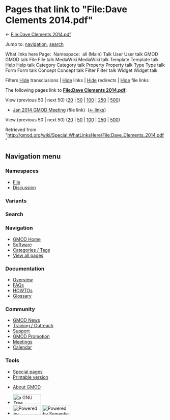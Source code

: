 <div id="mw-page-base" class="noprint">

</div>

<div id="mw-head-base" class="noprint">

</div>

<div id="content" class="mw-body" role="main">

<span id="top"></span>

<div id="mw-js-message" style="display:none;">

</div>



# <span dir="auto">Pages that link to "File:Dave Clements 2014.pdf"</span>

<div id="bodyContent">

<div id="contentSub">

← [File:Dave Clements
2014.pdf](/wiki/File:Dave_Clements_2014.pdf "File:Dave Clements 2014.pdf")

</div>

<div id="jump-to-nav" class="mw-jump">

Jump to: [navigation](#mw-navigation), [search](#p-search)

</div>

<div id="mw-content-text">

What links here Page:  Namespace:  all (Main) Talk User User talk GMOD
GMOD talk File File talk MediaWiki MediaWiki talk Template Template talk
Help Help talk Category Category talk Property Property talk Type Type
talk Form Form talk Concept Concept talk Filter Filter talk Widget
Widget talk

Filters
[Hide](/mediawiki/index.php?title=Special:WhatLinksHere/File:Dave_Clements_2014.pdf&hidetrans=1 "Special:WhatLinksHere/File:Dave Clements 2014.pdf")
transclusions \|
[Hide](/mediawiki/index.php?title=Special:WhatLinksHere/File:Dave_Clements_2014.pdf&hidelinks=1 "Special:WhatLinksHere/File:Dave Clements 2014.pdf")
links \|
[Hide](/mediawiki/index.php?title=Special:WhatLinksHere/File:Dave_Clements_2014.pdf&hideredirs=1 "Special:WhatLinksHere/File:Dave Clements 2014.pdf")
redirects \|
[Hide](/mediawiki/index.php?title=Special:WhatLinksHere/File:Dave_Clements_2014.pdf&hideimages=1 "Special:WhatLinksHere/File:Dave Clements 2014.pdf")
file links

The following pages link to **[File:Dave Clements
2014.pdf](/wiki/File:Dave_Clements_2014.pdf "File:Dave Clements 2014.pdf")**:

View (previous 50 \| next 50)
([20](/mediawiki/index.php?title=Special:WhatLinksHere/File:Dave_Clements_2014.pdf&limit=20 "Special:WhatLinksHere/File:Dave Clements 2014.pdf")
\|
[50](/mediawiki/index.php?title=Special:WhatLinksHere/File:Dave_Clements_2014.pdf&limit=50 "Special:WhatLinksHere/File:Dave Clements 2014.pdf")
\|
[100](/mediawiki/index.php?title=Special:WhatLinksHere/File:Dave_Clements_2014.pdf&limit=100 "Special:WhatLinksHere/File:Dave Clements 2014.pdf")
\|
[250](/mediawiki/index.php?title=Special:WhatLinksHere/File:Dave_Clements_2014.pdf&limit=250 "Special:WhatLinksHere/File:Dave Clements 2014.pdf")
\|
[500](/mediawiki/index.php?title=Special:WhatLinksHere/File:Dave_Clements_2014.pdf&limit=500 "Special:WhatLinksHere/File:Dave Clements 2014.pdf"))

- [Jan 2014 GMOD
  Meeting](/wiki/Jan_2014_GMOD_Meeting "Jan 2014 GMOD Meeting") (file
  link) ‎ <span class="mw-whatlinkshere-tools">([←
  links](/mediawiki/index.php?title=Special:WhatLinksHere&target=Jan+2014+GMOD+Meeting "Special:WhatLinksHere"))</span>

View (previous 50 \| next 50)
([20](/mediawiki/index.php?title=Special:WhatLinksHere/File:Dave_Clements_2014.pdf&limit=20 "Special:WhatLinksHere/File:Dave Clements 2014.pdf")
\|
[50](/mediawiki/index.php?title=Special:WhatLinksHere/File:Dave_Clements_2014.pdf&limit=50 "Special:WhatLinksHere/File:Dave Clements 2014.pdf")
\|
[100](/mediawiki/index.php?title=Special:WhatLinksHere/File:Dave_Clements_2014.pdf&limit=100 "Special:WhatLinksHere/File:Dave Clements 2014.pdf")
\|
[250](/mediawiki/index.php?title=Special:WhatLinksHere/File:Dave_Clements_2014.pdf&limit=250 "Special:WhatLinksHere/File:Dave Clements 2014.pdf")
\|
[500](/mediawiki/index.php?title=Special:WhatLinksHere/File:Dave_Clements_2014.pdf&limit=500 "Special:WhatLinksHere/File:Dave Clements 2014.pdf"))

</div>

<div class="printfooter">

Retrieved from
"<http://gmod.org/wiki/Special:WhatLinksHere/File:Dave_Clements_2014.pdf>"

</div>

<div id="catlinks" class="catlinks catlinks-allhidden">

</div>

<div class="visualClear">

</div>

</div>

</div>

<div id="mw-navigation">

## Navigation menu

<div id="mw-head">



<div id="left-navigation">

<div id="p-namespaces" class="vectorTabs" role="navigation"
aria-labelledby="p-namespaces-label">

### Namespaces

- <span id="ca-nstab-image"><a href="/wiki/File:Dave_Clements_2014.pdf" accesskey="c"
  title="View the file page [c]">File</a></span>
- <span id="ca-talk"><a
  href="/mediawiki/index.php?title=File_talk:Dave_Clements_2014.pdf&amp;action=edit&amp;redlink=1"
  accesskey="t"
  title="Discussion about the content page [t]">Discussion</a></span>

</div>

<div id="p-variants" class="vectorMenu emptyPortlet" role="navigation"
aria-labelledby="p-variants-label">

### 

### Variants[](#)

<div class="menu">

</div>

</div>

</div>

<div id="right-navigation">





</div>

<div id="p-search" role="search">

### Search

<div id="simpleSearch">

</div>

</div>

</div>

</div>

<div id="mw-panel">

<div id="p-logo" role="banner">

<a href="/wiki/Main_Page"
style="background-image: url(http://gmod.org/images/GMOD-cogs.png);"
title="Visit the main page"></a>

</div>

<div id="p-Navigation" class="portal" role="navigation"
aria-labelledby="p-Navigation-label">

### Navigation

<div class="body">

- <span id="n-GMOD-Home">[GMOD Home](/wiki/Main_Page)</span>
- <span id="n-Software">[Software](/wiki/GMOD_Components)</span>
- <span id="n-Categories-.2F-Tags">[Categories /
  Tags](/wiki/Categories)</span>
- <span id="n-View-all-pages">[View all
  pages](/wiki/Special:AllPages)</span>

</div>

</div>

<div id="p-Documentation" class="portal" role="navigation"
aria-labelledby="p-Documentation-label">

### Documentation

<div class="body">

- <span id="n-Overview">[Overview](/wiki/Overview)</span>
- <span id="n-FAQs">[FAQs](/wiki/Category:FAQ)</span>
- <span id="n-HOWTOs">[HOWTOs](/wiki/Category:HOWTO)</span>
- <span id="n-Glossary">[Glossary](/wiki/Glossary)</span>

</div>

</div>

<div id="p-Community" class="portal" role="navigation"
aria-labelledby="p-Community-label">

### Community

<div class="body">

- <span id="n-GMOD-News">[GMOD News](/wiki/GMOD_News)</span>
- <span id="n-Training-.2F-Outreach">[Training /
  Outreach](/wiki/Training_and_Outreach)</span>
- <span id="n-Support">[Support](/wiki/Support)</span>
- <span id="n-GMOD-Promotion">[GMOD
  Promotion](/wiki/GMOD_Promotion)</span>
- <span id="n-Meetings">[Meetings](/wiki/Meetings)</span>
- <span id="n-Calendar">[Calendar](/wiki/Calendar)</span>

</div>

</div>

<div id="p-tb" class="portal" role="navigation"
aria-labelledby="p-tb-label">

### Tools

<div class="body">

- <span id="t-specialpages"><a href="/wiki/Special:SpecialPages" accesskey="q"
  title="A list of all special pages [q]">Special pages</a></span>
- <span id="t-print"><a
  href="/mediawiki/index.php?title=Special:WhatLinksHere/File:Dave_Clements_2014.pdf&amp;printable=yes"
  rel="alternate" accesskey="p"
  title="Printable version of this page [p]">Printable version</a></span>

</div>

</div>

</div>

</div>

<div id="footer" role="contentinfo">

- <span id="footer-places-about">[About
  GMOD](/wiki/GMOD:About "GMOD:About")</span>

<!-- -->

- <span id="footer-copyrightico">[<img src="http://www.gnu.org/graphics/gfdl-logo-small.png" width="88"
  height="31" alt="a GNU Free Documentation License" />](http://www.gnu.org/licenses/fdl-1.3.html)</span>
- <span id="footer-poweredbyico">[<img src="/mediawiki/skins/common/images/poweredby_mediawiki_88x31.png"
  width="88" height="31" alt="Powered by MediaWiki" />](//www.mediawiki.org/)
  [<img
  src="/mediawiki/extensions/SemanticMediaWiki/includes/../resources/images/smw_button.png"
  width="88" height="31" alt="Powered by Semantic MediaWiki" />](https://www.semantic-mediawiki.org/wiki/Semantic_MediaWiki)</span>

<div style="clear:both">

</div>

</div>

